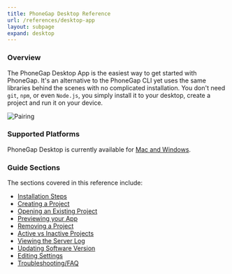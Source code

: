 ```yaml
---
title: PhoneGap Desktop Reference
url: /references/desktop-app
layout: subpage
expand: desktop
---
```


### Overview
The PhoneGap Desktop App is the easiest way to get started with PhoneGap. It's an alternative to the PhoneGap CLI yet uses the 
same libraries behind the scenes with no complicated installation. You don't need `git`, `npm`, or even `Node.js`, you simply install
 it to your desktop, create a project and run it on your device. 
 
 ![Pairing](/images/phonegap-app-desktop-pair.png)
    
### Supported Platforms
PhoneGap Desktop is currently available for [Mac and Windows](https://github.com/phonegap/phonegap-app-desktop/releases).

### Guide Sections
The sections covered in this reference include:

- [Installation Steps](desktop-app/install/mac)
- [Creating a Project](desktop-app/create-project)
- [Opening an Existing Project](desktop-app/open-project)
- [Previewing your App](desktop-app/pair-with-dev-app)
- [Removing a Project](desktop-app/remove-project)
- [Active vs Inactive Projects](desktop-app/active-vs-inactive)
- [Viewing the Server Log](desktop-app/view-server-log)
- [Updating Software Version](desktop-app/7-update-version/mac)
- [Editing Settings](desktop-app/edit-settings)
- [Troubleshooting/FAQ](desktop-app/troubleshoot-faq)

